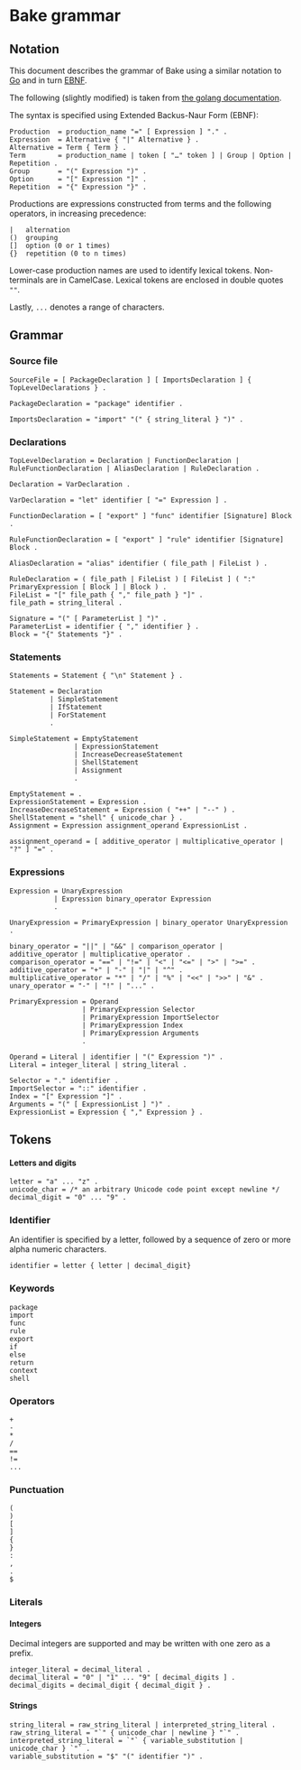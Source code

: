 # Bake grammar

## Notation

This document describes the grammar of Bake using a similar notation to [Go](https://golang.org/ref/spec) and in turn  [EBNF](https://en.wikipedia.org/wiki/Extended_Backus–Naur_form).

The following (slightly modified) is taken from [the golang documentation](https://golang.org/ref/spec).

The syntax is specified using Extended Backus-Naur Form (EBNF):

```
Production  = production_name "=" [ Expression ] "." .
Expression  = Alternative { "|" Alternative } .
Alternative = Term { Term } .
Term        = production_name | token [ "…" token ] | Group | Option | Repetition .
Group       = "(" Expression ")" .
Option      = "[" Expression "]" .
Repetition  = "{" Expression "}" .
```

Productions are expressions constructed from terms and the following operators, in increasing precedence:

```
|   alternation
()  grouping
[]  option (0 or 1 times)
{}  repetition (0 to n times)
```

Lower-case production names are used to identify lexical tokens. Non-terminals are in CamelCase. Lexical tokens are enclosed in double quotes `""`.

Lastly, `...` denotes a range of characters.

## Grammar

### Source file

```
SourceFile = [ PackageDeclaration ] [ ImportsDeclaration ] { TopLevelDeclarations } .

PackageDeclaration = "package" identifier .

ImportsDeclaration = "import" "(" { string_literal } ")" .
```

### Declarations

```
TopLevelDeclaration = Declaration | FunctionDeclaration | RuleFunctionDeclaration | AliasDeclaration | RuleDeclaration .

Declaration = VarDeclaration .

VarDeclaration = "let" identifier [ "=" Expression ] .

FunctionDeclaration = [ "export" ] "func" identifier [Signature] Block .

RuleFunctionDeclaration = [ "export" ] "rule" identifier [Signature] Block .

AliasDeclaration = "alias" identifier ( file_path | FileList ) .

RuleDeclaration = ( file_path | FileList ) [ FileList ] ( ":" PrimaryExpression [ Block ] | Block ) .
FileList = "[" file_path { "," file_path } "]" .
file_path = string_literal .

Signature = "(" [ ParameterList ] ")" .
ParameterList = identifier { "," identifier } .
Block = "{" Statements "}" .
```

### Statements

```
Statements = Statement { "\n" Statement } .

Statement = Declaration
          | SimpleStatement
          | IfStatement
          | ForStatement
          .

SimpleStatement = EmptyStatement
                | ExpressionStatement
                | IncreaseDecreaseStatement
                | ShellStatement
                | Assignment
                .

EmptyStatement = .
ExpressionStatement = Expression .
IncreaseDecreaseStatement = Expression ( "++" | "--" ) .
ShellStatement = "shell" { unicode_char } .
Assignment = Expression assignment_operand ExpressionList .

assignment_operand = [ additive_operator | multiplicative_operator | "?" ] "=" .
```

### Expressions


```ebnf
Expression = UnaryExpression
           | Expression binary_operator Expression
           .

UnaryExpression = PrimaryExpression | binary_operator UnaryExpression .

binary_operator = "||" | "&&" | comparison_operator | additive_operator | multiplicative_operator .
comparison_operator = "==" | "!=" | "<" | "<=" | ">" | ">=" .
additive_operator = "+" | "-" | "|" | "^" .
multiplicative_operator = "*" | "/" | "%" | "<<" | ">>" | "&" .
unary_operator = "-" | "!" | "..." .

PrimaryExpression = Operand
                  | PrimaryExpression Selector
                  | PrimaryExpression ImportSelector
                  | PrimaryExpression Index
                  | PrimaryExpression Arguments
                  .

Operand = Literal | identifier | "(" Expression ")" .
Literal = integer_literal | string_literal .

Selector = "." identifier .
ImportSelector = "::" identifier .
Index = "[" Expression "]" .
Arguments = "(" [ ExpressionList ] ")" .
ExpressionList = Expression { "," Expression } .
```

## Tokens

#### Letters and digits

```
letter = "a" ... "z" .
unicode_char = /* an arbitrary Unicode code point except newline */
decimal_digit = "0" ... "9" .
```

### Identifier

An identifier is specified by a letter, followed by a sequence of zero or more alpha numeric characters.

```
identifier = letter { letter | decimal_digit}
```

### Keywords

```
package
import
func
rule
export
if
else
return
context
shell
```

### Operators

```
+
-
*
/
==
!=
...
```

### Punctuation

```
(
)
[
]
{
}
:
,
.
$
```

### Literals

#### Integers

Decimal integers are supported and may be written with one zero as a prefix.

```
integer_literal = decimal_literal .
decimal_literal = "0" | "1" ... "9" [ decimal_digits ] .
decimal_digits = decimal_digit { decimal_digit } .
```

#### Strings

```
string_literal = raw_string_literal | interpreted_string_literal .
raw_string_literal = "`" { unicode_char | newline } "`" .
interpreted_string_literal = `"` { variable_substitution | unicode_char } `"` .
variable_substitution = "$" "(" identifier ")" .
```

